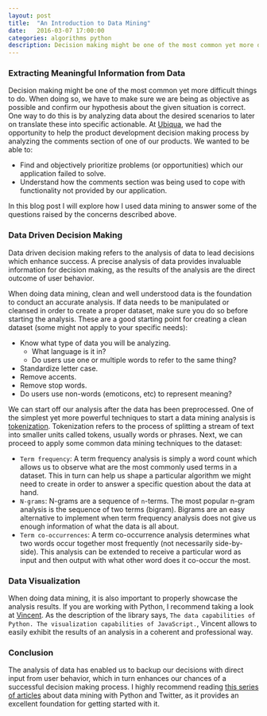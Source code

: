 ```yaml
---
layout: post
title:  "An Introduction to Data Mining"
date:   2016-03-07 17:00:00
categories: algorithms python
description: Decision making might be one of the most common yet more difficult things to do. When doing so, we have to make sure we are being as objective as possible and confirm our hypothesis about the given situation is correct...
---
```


### Extracting Meaningful Information from Data

Decision making might be one of the most common yet more difficult things to do. When doing so, we have to make sure we are being as objective as possible and confirm our hypothesis about the given situation is correct. One way to do this is by analyzing data about the desired scenarios to later on translate these into specific actionable. At [Ubiqua](http://www.ubiqua.me/), we had the opportunity to help the product development decision making process by analyzing the comments section of one of our products. We wanted to be able to:

- Find and objectively prioritize problems (or opportunities) which our application failed to solve.
- Understand how the comments section was being used to cope with functionality not provided by our application.

In this blog post I will explore how I used data mining to answer some of the questions raised by the concerns described above.

### Data Driven Decision Making
Data driven decision making refers to the analysis of data to lead decisions which enhance success. A precise analysis of data provides invaluable information for decision making, as the results of the analysis are the direct outcome of user behavior.

When doing data mining, clean and well understood data is the foundation to conduct an accurate analysis. If data needs to be manipulated or cleansed in order to create a proper dataset, make sure you do so before starting the analysis. These are a good starting point for creating a clean dataset (some might not apply to your specific needs):

- Know what type of data you will be analyzing.
  - What language is it in?
  - Do users use one or multiple words to refer to the same thing?
- Standardize letter case.
- Remove accents.
- Remove stop words.
- Do users use non-words (emoticons, etc) to represent meaning?

We can start off our analysis after the data has been preprocessed. One of the simplest yet more powerful techniques to start a data mining analysis is [tokenization](https://www.ibm.com/developerworks/community/blogs/nlp/entry/tokenization?lang=en). Tokenization refers to the process of splitting a stream of text into smaller units called tokens, usually words or phrases. Next, we can proceed to apply some common data mining techniques to the dataset:

- `Term frequency`: A term frequency analysis is simply a word count which allows us to observe what are the most commonly used terms in a dataset. This in turn can help us shape a particular algorithm we might need to create in order to answer a specific question about the data at hand.
- `N-grams`: N-grams are a sequence of `n`-terms. The most popular n-gram analysis is the sequence of two terms (bigram). Bigrams are an easy alternative to implement when term frequency analysis does not give us enough information of what the data is all about.
- `Term co-occurrences`: A term co-occurrence analysis determines what two words occur together most frequently (not necessarily side-by-side). This analysis can be extended to receive a particular word as input and then output with what other word does it co-occur the most.

### Data Visualization
When doing data mining, it is also important to properly showcase the analysis results. If you are working with Python, I recommend taking a look at [Vincent](https://github.com/wrobstory/vincent). As the description of the library says, ``The data capabilities of Python. The visualization capabilities of JavaScript.``, Vincent allows to easily exhibit the results of an analysis in a coherent and professional way.

### Conclusion
The analysis of data has enabled us to backup our decisions with direct input from user behavior, which in turn enhances our chances of a successful decision making process. I highly recommend reading [this series of articles](http://marcobonzanini.com/2015/03/02/mining-twitter-data-with-python-part-1/) about data mining with Python and Twitter, as it provides an excellent foundation for getting started with it.
